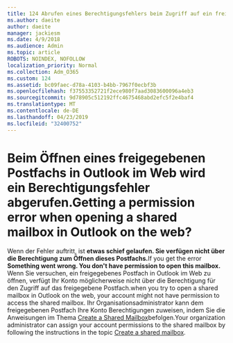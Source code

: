 ```yaml
---
title: 124 Abrufen eines Berechtigungsfehlers beim Zugriff auf ein freigegebenes Postfach in OWA?
ms.author: daeite
author: daeite
manager: jackiesm
ms.date: 4/9/2018
ms.audience: Admin
ms.topic: article
ROBOTS: NOINDEX, NOFOLLOW
localization_priority: Normal
ms.collection: Adm_O365
ms.custom: 124
ms.assetid: bc09faec-d78a-4103-b4bb-7967f0ecbf3b
ms.openlocfilehash: f37553352721f2ece980f7aad3083600096a4eb3
ms.sourcegitcommit: 9d78905c512192ffc4675468abd2efc5f2e4baf4
ms.translationtype: MT
ms.contentlocale: de-DE
ms.lasthandoff: 04/23/2019
ms.locfileid: "32400752"
---
```

# <a name="getting-a-permission-error-when-opening-a-shared-mailbox-in-outlook-on-the-web"></a><span data-ttu-id="a6f50-102">Beim Öffnen eines freigegebenen Postfachs in Outlook im Web wird ein Berechtigungsfehler abgerufen.</span><span class="sxs-lookup"><span data-stu-id="a6f50-102">Getting a permission error when opening a shared mailbox in Outlook on the web?</span></span>

<span data-ttu-id="a6f50-103">Wenn der Fehler auftritt, ist **etwas schief gelaufen. Sie verfügen nicht über die Berechtigung zum Öffnen dieses Postfachs.**</span><span class="sxs-lookup"><span data-stu-id="a6f50-103">If you get the error **Something went wrong. You don't have permission to open this mailbox.**</span></span> <span data-ttu-id="a6f50-104">Wenn Sie versuchen, ein freigegebenes Postfach in Outlook im Web zu öffnen, verfügt Ihr Konto möglicherweise nicht über die Berechtigung für den Zugriff auf das freigegebene Postfach.</span><span class="sxs-lookup"><span data-stu-id="a6f50-104">when you try to open a shared mailbox in Outlook on the web, your account might not have permission to access the shared mailbox.</span></span> <span data-ttu-id="a6f50-105">Ihr Organisationsadministrator kann dem freigegebenen Postfach Ihre Konto Berechtigungen zuweisen, indem Sie die Anweisungen im Thema [Create a Shared Mailbox](https://support.office.com/article/871a246d-3acd-4bba-948e-5de8be0544c9)befolgen.</span><span class="sxs-lookup"><span data-stu-id="a6f50-105">Your organization administrator can assign your account permissions to the shared mailbox by following the instructions in the topic [Create a shared mailbox](https://support.office.com/article/871a246d-3acd-4bba-948e-5de8be0544c9).</span></span>
  


